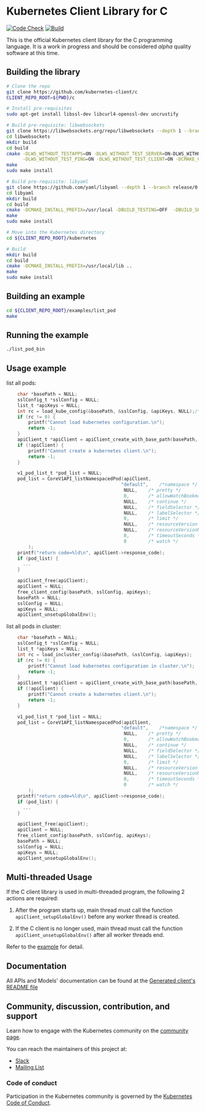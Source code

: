 # Kubernetes Client Library for C

[![Code Check](https://github.com/kubernetes-client/c/workflows/Code%20Check/badge.svg)](https://github.com/kubernetes-client/c/actions?query=workflow%3A%22Code+Check%22)
[![Build](https://github.com/kubernetes-client/c/workflows/Build/badge.svg)](https://github.com/kubernetes-client/c/actions?query=workflow%3ABuild)

This is the official Kubernetes client library for the C programming language.
It is a work in progress and should be considered _alpha_ quality software at this
time.

## Building the library
```bash
# Clone the repo
git clone https://github.com/kubernetes-client/c
CLIENT_REPO_ROOT=${PWD}/c

# Install pre-requisites
sudo apt-get install libssl-dev libcurl4-openssl-dev uncrustify

# Build pre-requisite: libwebsockets
git clone https://libwebsockets.org/repo/libwebsockets --depth 1 --branch v4.2-stable
cd libwebsockets
mkdir build
cd build
cmake -DLWS_WITHOUT_TESTAPPS=ON -DLWS_WITHOUT_TEST_SERVER=ON-DLWS_WITHOUT_TEST_SERVER_EXTPOLL=ON \
      -DLWS_WITHOUT_TEST_PING=ON -DLWS_WITHOUT_TEST_CLIENT=ON -DCMAKE_C_FLAGS="-fpic" -DCMAKE_INSTALL_PREFIX=/usr/local ..
make
sudo make install

# Build pre-requisite: libyaml
git clone https://github.com/yaml/libyaml --depth 1 --branch release/0.2.5
cd libyaml
mkdir build
cd build
cmake -DCMAKE_INSTALL_PREFIX=/usr/local -DBUILD_TESTING=OFF  -DBUILD_SHARED_LIBS=ON ..
make
sudo make install

# Move into the Kubernetes directory
cd ${CLIENT_REPO_ROOT}/kubernetes

# Build
mkdir build
cd build
cmake -DCMAKE_INSTALL_PREFIX=/usr/local/lib ..
make
sudo make install
```

## Building an example
```bash
cd ${CLIENT_REPO_ROOT}/examples/list_pod
make
```

## Running the example
```bash
./list_pod_bin
```

## Usage example

list all pods:

```c
    char *basePath = NULL;
    sslConfig_t *sslConfig = NULL;
    list_t *apiKeys = NULL;
    int rc = load_kube_config(&basePath, &sslConfig, &apiKeys, NULL);/* NULL means loading configuration from $HOME/.kube/config */
    if (rc != 0) {
        printf("Cannot load kubernetes configuration.\n");
        return -1;
    }
    apiClient_t *apiClient = apiClient_create_with_base_path(basePath, sslConfig, apiKeys);
    if (!apiClient) {
        printf("Cannot create a kubernetes client.\n");
        return -1;
    }

    v1_pod_list_t *pod_list = NULL;
    pod_list = CoreV1API_listNamespacedPod(apiClient,
                                          "default",    /*namespace */
                                           NULL,    /* pretty */
                                           0,       /* allowWatchBookmarks */
                                           NULL,    /* continue */
                                           NULL,    /* fieldSelector */
                                           NULL,    /* labelSelector */
                                           0,       /* limit */
                                           NULL,    /* resourceVersion */
                                           NULL,    /* resourceVersionMatch */
                                           0,       /* timeoutSeconds */
                                           0        /* watch */
        );
    printf("return code=%ld\n", apiClient->response_code);
    if (pod_list) {
      ...
    }

    apiClient_free(apiClient);
    apiClient = NULL;
    free_client_config(basePath, sslConfig, apiKeys);
    basePath = NULL;
    sslConfig = NULL;
    apiKeys = NULL;
    apiClient_unsetupGlobalEnv();
```

list all pods in cluster:

```c
    char *basePath = NULL;
    sslConfig_t *sslConfig = NULL;
    list_t *apiKeys = NULL;
    int rc = load_incluster_config(&basePath, &sslConfig, &apiKeys);
    if (rc != 0) {
        printf("Cannot load kubernetes configuration in cluster.\n");
        return -1;
    }
    apiClient_t *apiClient = apiClient_create_with_base_path(basePath, sslConfig, apiKeys);
    if (!apiClient) {
        printf("Cannot create a kubernetes client.\n");
        return -1;
    }

    v1_pod_list_t *pod_list = NULL;
    pod_list = CoreV1API_listNamespacedPod(apiClient,
                                          "default",    /*namespace */
                                           NULL,    /* pretty */
                                           0,       /* allowWatchBookmarks */
                                           NULL,    /* continue */
                                           NULL,    /* fieldSelector */
                                           NULL,    /* labelSelector */
                                           0,       /* limit */
                                           NULL,    /* resourceVersion */
                                           NULL,    /* resourceVersionMatch */
                                           0,       /* timeoutSeconds */
                                           0        /* watch */
        );
    printf("return code=%ld\n", apiClient->response_code);
    if (pod_list) {
      ...
    }

    apiClient_free(apiClient);
    apiClient = NULL;
    free_client_config(basePath, sslConfig, apiKeys);
    basePath = NULL;
    sslConfig = NULL;
    apiKeys = NULL;
    apiClient_unsetupGlobalEnv();
```

## Multi-threaded Usage

If the C client library is used in multi-threaded program, the following 2 actions are required:

1. After the program starts up, main thread must call the function ```apiClient_setupGlobalEnv()``` before any worker thread is created.

2. If the C client is no longer used, main thread must call the function ```apiClient_unsetupGlobalEnv()``` after all worker threads end.

Refer to the [example](https://github.com/kubernetes-client/c/tree/master/examples/multi_thread/) for detail. 

## Documentation

All APIs and Models' documentation can be found at the [Generated client's README file](https://github.com/kubernetes-client/c/blob/master/kubernetes/README.md#documentation-for-api-endpoints)

## Community, discussion, contribution, and support

Learn how to engage with the Kubernetes community on the [community page](http://kubernetes.io/community/).

You can reach the maintainers of this project at:

- [Slack](http://slack.k8s.io/)
- [Mailing List](https://groups.google.com/forum/#!forum/kubernetes-dev)

### Code of conduct

Participation in the Kubernetes community is governed by the [Kubernetes Code of Conduct](code-of-conduct.md).

[owners]: https://git.k8s.io/community/contributors/guide/owners.md
[Creative Commons 4.0]: https://git.k8s.io/website/LICENSE

